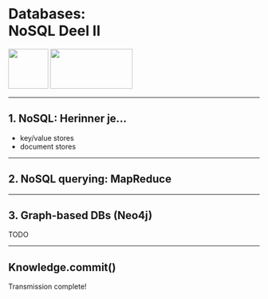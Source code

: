 Databases: <br/>NoSQL Deel II
=======================

<img src="/db-course/img/kul.svg" style="height: 80px;" />
<img src="/db-course/img/uhasselt.svg" style="width: 165px; height: 80px;"/>


---

## 1. NoSQL: Herinner je...

- key/value stores
- document stores

---

## 2. NoSQL querying: MapReduce


---

## 3. Graph-based DBs (Neo4j)

TODO

---

<!-- .slide: data-background="#008eb3" -->
## Knowledge.commit()

Transmission complete!
